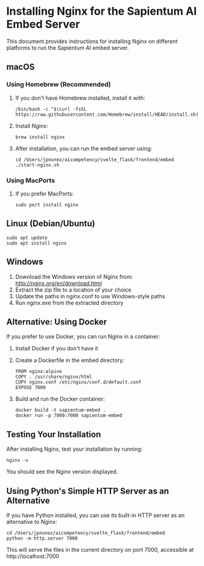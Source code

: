 # Installing Nginx for the Sapientum AI Embed Server

This document provides instructions for installing Nginx on different platforms to run the Sapientum AI embed server.

## macOS

### Using Homebrew (Recommended)

1. If you don't have Homebrew installed, install it with:
   ```
   /bin/bash -c "$(curl -fsSL https://raw.githubusercontent.com/Homebrew/install/HEAD/install.sh)"
   ```

2. Install Nginx:
   ```
   brew install nginx
   ```

3. After installation, you can run the embed server using:
   ```
   cd /Users/jpnunez/aicompetency/svelte_flask/frontend/embed
   ./start-nginx.sh
   ```

### Using MacPorts

1. If you prefer MacPorts:
   ```
   sudo port install nginx
   ```

## Linux (Debian/Ubuntu)

```
sudo apt update
sudo apt install nginx
```

## Windows

1. Download the Windows version of Nginx from: http://nginx.org/en/download.html
2. Extract the zip file to a location of your choice
3. Update the paths in nginx.conf to use Windows-style paths
4. Run nginx.exe from the extracted directory

## Alternative: Using Docker

If you prefer to use Docker, you can run Nginx in a container:

1. Install Docker if you don't have it
2. Create a Dockerfile in the embed directory:
   ```
   FROM nginx:alpine
   COPY . /usr/share/nginx/html
   COPY nginx.conf /etc/nginx/conf.d/default.conf
   EXPOSE 7000
   ```

3. Build and run the Docker container:
   ```
   docker build -t sapientum-embed .
   docker run -p 7000:7000 sapientum-embed
   ```

## Testing Your Installation

After installing Nginx, test your installation by running:

```
nginx -v
```

You should see the Nginx version displayed.

## Using Python's Simple HTTP Server as an Alternative

If you have Python installed, you can use its built-in HTTP server as an alternative to Nginx:

```
cd /Users/jpnunez/aicompetency/svelte_flask/frontend/embed
python -m http.server 7000
```

This will serve the files in the current directory on port 7000, accessible at http://localhost:7000